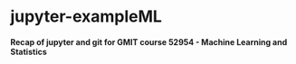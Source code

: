 # jupyter-exampleML
#### Recap of jupyter and git for GMIT course 52954 - Machine Learning and Statistics
